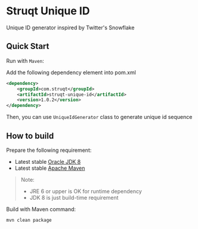 Struqt Unique ID
================

Unique ID generator inspired by Twitter's Snowflake

## Quick Start

Run with `Maven`:

Add the following dependency element into pom.xml

```xml
<dependency>
    <groupId>com.struqt</groupId>
    <artifactId>struqt-unique-id</artifactId>
    <version>1.0.2</version>
</dependency>
```

Then, you can use `UniqueIdGenerator` class to generate unique id sequence


How to build
------------

Prepare the following requirement:
* Latest stable [Oracle JDK 8](http://www.oracle.com/technetwork/java/)
* Latest stable [Apache Maven](http://maven.apache.org/)

> Note:
> * JRE 6 or upper is OK for runtime dependency
> * JDK 8 is just build-time requirement

Build with Maven command:

```Bash
mvn clean package
```
